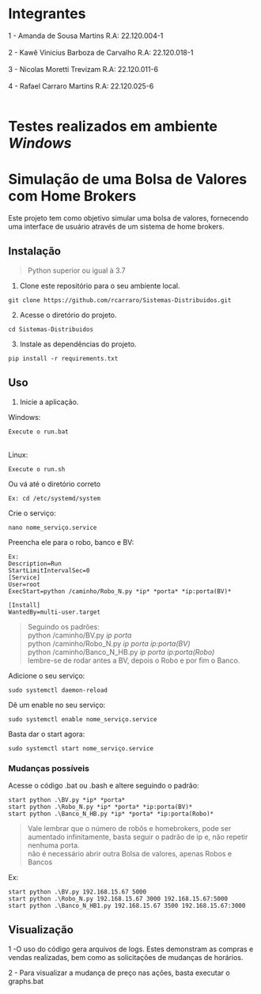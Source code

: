 # Integrantes

1 - Amanda de Sousa Martins           R.A: 22.120.004-1<br><br>
2 - Kawê Vinicius Barboza de Carvalho R.A: 22.120.018-1<br><br>
3 - Nicolas Moretti Trevizam          R.A: 22.120.011-6<br><br>
4 - Rafael Carraro Martins            R.A: 22.120.025-6<br><br>

# Testes realizados em ambiente *Windows*
# Simulação de uma Bolsa de Valores com Home Brokers

Este projeto tem como objetivo simular uma bolsa de valores, fornecendo uma interface de usuário através de um sistema de home brokers.<br>


## Instalação

>Python superior ou igual à 3.7

1. Clone este repositório para o seu ambiente local.

```
git clone https://github.com/rcarraro/Sistemas-Distribuidos.git
```
2. Acesse o diretório do projeto.

```
cd Sistemas-Distribuidos
```

3. Instale as dependências do projeto.

```
pip install -r requirements.txt
```

## Uso

1. Inicie a aplicação.

Windows:
```
Execute o run.bat
```
<br>
Linux:

```
Execute o run.sh
```

Ou vá até o diretório correto
```
Ex: cd /etc/systemd/system
```

Crie o serviço:
```
nano nome_serviço.service
```

Preencha ele para o robo, banco e BV:
```
Ex:
Description=Run
StartLimitIntervalSec=0
[Service]
User=root
ExecStart=python /caminho/Robo_N.py *ip* *porta* *ip:porta(BV)*

[Install]
WantedBy=multi-user.target
```
>Seguindo os padrões:<br>
>python /caminho/BV.py *ip* *porta*<br>
>python /caminho/Robo_N.py *ip* *porta* *ip:porta(BV)*<br>
>python /caminho/Banco_N_HB.py *ip* *porta* *ip:porta(Robo)*<br>
>lembre-se de rodar antes a BV, depois o Robo e por fim o Banco.


Adicione o seu serviço:
```
sudo systemctl daemon-reload
```

Dê um enable no seu serviço:
```
sudo systemctl enable nome_serviço.service
```

Basta dar o start agora:
```
sudo systemctl start nome_serviço.service
```

### Mudanças possíveis

Acesse o código .bat ou .bash e altere seguindo o padrão:
```
start python .\BV.py *ip* *porta*
start python .\Robo_N.py *ip* *porta* *ip:porta(BV)*
start python .\Banco_N_HB.py *ip* *porta* *ip:porta(Robo)*
```

>Vale lembrar que o número de robôs e homebrokers, pode ser aumentado infinitamente, basta seguir o padrão de ip e, não repetir nenhuma porta.<br>
>não é necessário abrir outra Bolsa de valores, apenas Robos e Bancos

Ex:

```
start python .\BV.py 192.168.15.67 5000
start python .\Robo_N.py 192.168.15.67 3000 192.168.15.67:5000
start python .\Banco_N_HB1.py 192.168.15.67 3500 192.168.15.67:3000
```
## Visualização

1 -O uso do código gera arquivos de logs. Estes demonstram as compras e vendas realizadas, bem como as solicitações de mudanças de horários.

2 - Para visualizar a mudança de preço nas ações, basta executar o graphs.bat
